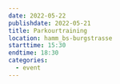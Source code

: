 ```yaml
---
date: 2022-05-22
publishdate: 2022-05-21
title: Parkourtraining
location: hamm_bs-burgstrasse
starttime: 15:30
endtime: 18:30
categories:
  - event
---
```

